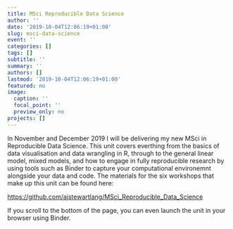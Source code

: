 ```yaml
---
title: MSci Reproducible Data Science
author: ''
date: '2019-10-04T12:06:19+01:00'
slug: msci-data-science
event: ''
categories: []
tags: []
subtitle: ''
summary: ''
authors: []
lastmod: '2019-10-04T12:06:19+01:00'
featured: no
image:
  caption: ''
  focal_point: ''
  preview_only: no
projects: []
---
```



In November and December 2019 I will be delivering my new MSci in Reproducible 
Data Science. This unit covers everthing from the basics of data visualisation 
and data wrangling in R, through to the general linear model, mixed models, and 
how to engage in fully reproducible research by using tools such as Binder to 
capture your computational environemnt alongside your data and code. The 
materials for the six workshops that make up this unit can be found here:

https://github.com/ajstewartlang/MSci_Reproducible_Data_Science

If you scroll to the bottom of the page, you can even launch the unit in your
browser using Binder.
